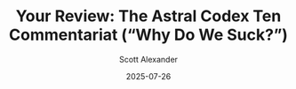 ---
layout: podcast
title: "Your Review: The Astral Codex Ten Commentariat (“Why Do We Suck?”)"
author: Scott Alexander
description: https://www.astralcodexten.com/p/your-review-the-astral-codex-ten
date: 2025-07-26
length: 14039482
duration: 3510
guid: your-review-the-astral-codex-ten
---
